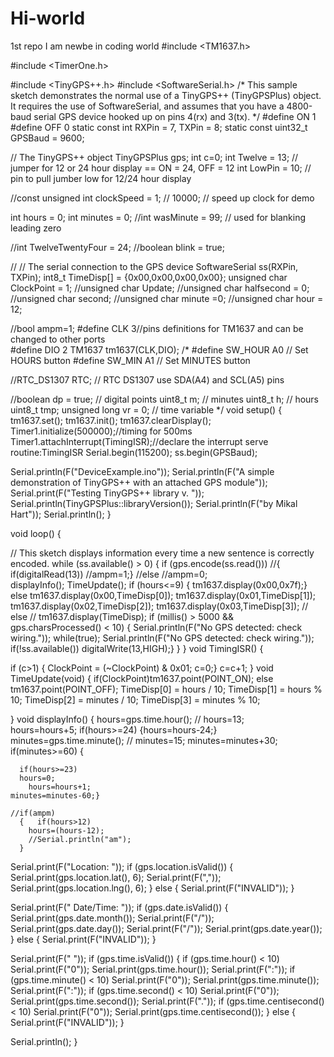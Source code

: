 # Hi-world
1st repo
I am newbe in coding world
#include <TM1637.h>

#include <TimerOne.h>

#include <TinyGPS++.h>
#include <SoftwareSerial.h>
/*
   This sample sketch demonstrates the normal use of a TinyGPS++ (TinyGPSPlus) object.
   It requires the use of SoftwareSerial, and assumes that you have a
   4800-baud serial GPS device hooked up on pins 4(rx) and 3(tx).
*/
#define ON 1
#define OFF 0
static const int RXPin = 7, TXPin = 8;
static const uint32_t GPSBaud = 9600;

// The TinyGPS++ object
TinyGPSPlus gps;
int  c=0;
 int Twelve = 13; // jumper for 12 or 24 hour display == ON = 24, OFF = 12
int LowPin = 10; // pin to pull jumber low for 12/24 hour display

//const unsigned int clockSpeed = 1; // 10000;    // speed up clock for demo

int hours = 0;
int minutes = 0;
//int  wasMinute = 99; // used for blanking leading zero

//int TwelveTwentyFour = 24;
//boolean blink = true;

//
// The serial connection to the GPS device
SoftwareSerial ss(RXPin, TXPin);
int8_t TimeDisp[] = {0x00,0x00,0x00,0x00};
unsigned char ClockPoint = 1;
//unsigned char Update;
//unsigned char halfsecond = 0;
//unsigned char second;
//unsigned char minute =0;
//unsigned char hour = 12;

//bool ampm=1;
#define CLK 3//pins definitions for TM1637 and can be changed to other ports    
#define DIO 2
TM1637 tm1637(CLK,DIO);
/*  #define SW_HOUR A0                               // Set HOURS button
#define SW_MIN  A1                               // Set MINUTES button


//RTC_DS1307 RTC;                                  // RTC DS1307 use SDA(A4) and SCL(A5) pins

//boolean dp = true;                               // digital points
uint8_t m;                                       // minutes
uint8_t h;                                       // hours
uint8_t tmp;
unsigned long vr = 0;                            // time variable
*/
void setup()
{
  tm1637.set();
  tm1637.init();
  tm1637.clearDisplay();
  Timer1.initialize(500000);//timing for 500ms
  Timer1.attachInterrupt(TimingISR);//declare the interrupt serve routine:TimingISR
  Serial.begin(115200);
  ss.begin(GPSBaud);

  Serial.println(F("DeviceExample.ino"));
  Serial.println(F("A simple demonstration of TinyGPS++ with an attached GPS module"));
  Serial.print(F("Testing TinyGPS++ library v. ")); Serial.println(TinyGPSPlus::libraryVersion());
  Serial.println(F("by Mikal Hart"));
  Serial.println();
}

void loop()
{
  
  
  // This sketch displays information every time a new sentence is correctly encoded.
  while (ss.available() > 0)
  { 
    if (gps.encode(ss.read()))
  //{ if(digitalRead(13))
  //ampm=1;}
 //else
  //ampm=0;  
      displayInfo();
      TimeUpdate();
      if (hours<=9)
    {   tm1637.display(0x00,0x7f);}
        else
        tm1637.display(0x00,TimeDisp[0]);
        tm1637.display(0x01,TimeDisp[1]);
         tm1637.display(0x02,TimeDisp[2]);
          tm1637.display(0x03,TimeDisp[3]);
      //    else
    //  tm1637.display(TimeDisp);
  if (millis() > 5000 && gps.charsProcessed() < 10)
  {
    Serial.println(F("No GPS detected: check wiring."));
    while(true);
     Serial.println(F("No GPS detected: check wiring."));
     if(!ss.available())
  digitalWrite(13,HIGH);}
}
}
  void TimingISR()
{
  
 if (c>1)
 { ClockPoint = (~ClockPoint) & 0x01;
 c=0;}
 c=c+1;
}
void TimeUpdate(void)
{
  if(ClockPoint)tm1637.point(POINT_ON);
  else tm1637.point(POINT_OFF);
  TimeDisp[0] = hours / 10;
  TimeDisp[1] = hours % 10;
  TimeDisp[2] = minutes / 10;
  TimeDisp[3] = minutes % 10;
  
}
void displayInfo()
{
  hours=gps.time.hour();
   // hours=13;     
         hours=hours+5;
        if(hours>=24)
        {hours=hours-24;}
        minutes=gps.time.minute();
     // minutes=15;
      minutes=minutes+30;
      if(minutes>=60)
     { 
    
      if(hours>=23)
      hours=0;
        hours=hours+1;
    minutes=minutes-60;}
    
    //if(ampm)
      {   if(hours>12)
        hours=(hours-12);
        //Serial.println("am");
      }
      
  Serial.print(F("Location: ")); 
  if (gps.location.isValid())
  {
    Serial.print(gps.location.lat(), 6);
    Serial.print(F(","));
    Serial.print(gps.location.lng(), 6);
  }
  else
  {
    Serial.print(F("INVALID"));
  }

  Serial.print(F("  Date/Time: "));
  if (gps.date.isValid())
  {
    Serial.print(gps.date.month());
    Serial.print(F("/"));
    Serial.print(gps.date.day());
    Serial.print(F("/"));
    Serial.print(gps.date.year());
  }
  else
  {
    Serial.print(F("INVALID"));
  }

  Serial.print(F(" "));
  if (gps.time.isValid())
  {
    if (gps.time.hour() < 10) Serial.print(F("0"));
    Serial.print(gps.time.hour());
    Serial.print(F(":"));
    if (gps.time.minute() < 10) Serial.print(F("0"));
    Serial.print(gps.time.minute());
    Serial.print(F(":"));
    if (gps.time.second() < 10) Serial.print(F("0"));
    Serial.print(gps.time.second());
    Serial.print(F("."));
    if (gps.time.centisecond() < 10) Serial.print(F("0"));
    Serial.print(gps.time.centisecond());
  }
  else
  {
    Serial.print(F("INVALID"));
  }

  Serial.println();
}


